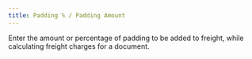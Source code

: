 ```yaml
---
title: Padding % / Padding Amount
---
```



Enter the amount or percentage of padding to be added to freight, while  calculating freight charges for a document.
